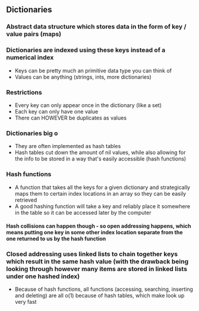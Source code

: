 ## Dictionaries
### Abstract data structure which stores data in the form of key / value pairs (maps)

### Dictionaries are indexed using these keys instead of a numerical index
- Keys can be pretty much an primitive data type you can think of
- Values can be anything (strings, ints, more dictionaries)

### Restrictions
- Every key can only appear once in the dictionary (like a set)
- Each key can only have one value 
- There can HOWEVER be duplicates as values

### Dictionaries big o
- They are often implemented as hash tables
- Hash tables cut down the amount of nil values, while also allowing for the info to be stored in a way that's easily accessible (hash functions)
### Hash functions
- A function that takes all the keys for a given dictionary and strategically maps them to certain index locations in an array so they can be easily retrieved
- A good hashing function will take a key and reliably place it somewhere in the table so it can be accessed later by the computer
#### Hash collisions can happen though - so open addressing happens, which means putting one key in some other index location separate from the one returned to us by the hash function
### Closed addressing uses linked lists to chain together keys which result in the same hash value (with the drawback being looking through however many items are stored in linked lists under one hashed index)

- Because of hash functions, all functions (accessing, searching, inserting and deleting) are all o(1) because of hash tables, which make look up very fast


